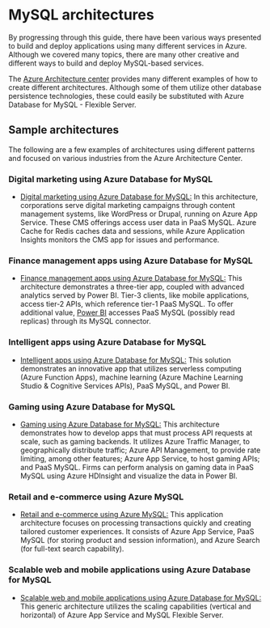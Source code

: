 # MySQL architectures

By progressing through this guide, there have been various ways presented to build and deploy applications using many different services in Azure.  Although we covered many topics, there are many other creative and different ways to build and deploy MySQL-based services.

The [Azure Architecture center](https://docs.microsoft.com/azure/architecture/) provides many different examples of how to create different architectures.  Although some of them utilize other database persistence technologies, these could easily be substituted with Azure Database for MySQL - Flexible Server.  

## Sample architectures

The following are a few examples of architectures using different patterns and focused on various industries from the Azure Architecture Center.

### Digital marketing using Azure Database for MySQL

- [Digital marketing using Azure Database for MySQL:](https://docs.microsoft.com/azure/architecture/solution-ideas/articles/digital-marketing-using-azure-database-for-mysql) In this architecture, corporations serve digital marketing campaigns through content management systems, like WordPress or Drupal, running on Azure App Service. These CMS offerings access user data in PaaS MySQL. Azure Cache for Redis caches data and sessions, while Azure Application Insights monitors the CMS app for issues and performance.

### Finance management apps using Azure Database for MySQL

- [Finance management apps using Azure Database for MySQL:](https://docs.microsoft.com/azure/architecture/solution-ideas/articles/finance-management-apps-using-azure-database-for-mysql) This architecture demonstrates a three-tier app, coupled with advanced analytics served by Power BI. Tier-3 clients, like mobile applications, access tier-2 APIs, which reference tier-1 PaaS MySQL. To offer additional value, [Power BI](https://docs.microsoft.com/power-bi/fundamentals/power-bi-overview) accesses PaaS MySQL (possibly read replicas) through its MySQL connector.

### Intelligent apps using Azure Database for MySQL

- [Intelligent apps using Azure Database for MySQL:](https://docs.microsoft.com/azure/architecture/solution-ideas/articles/intelligent-apps-using-azure-database-for-mysql) This solution demonstrates an innovative app that utilizes serverless computing (Azure Function Apps), machine learning (Azure Machine Learning Studio & Cognitive Services APIs), PaaS MySQL, and Power BI.

### Gaming using Azure Database for MySQL

- [Gaming using Azure Database for MySQL:](https://docs.microsoft.com/azure/architecture/solution-ideas/articles/gaming-using-azure-database-for-mysql) This architecture demonstrates how to develop apps that must process API requests at scale, such as gaming backends. It utilizes Azure Traffic Manager, to geographically distribute traffic; Azure API Management, to provide rate limiting, among other features; Azure App Service, to host gaming APIs; and PaaS MySQL. Firms can perform analysis on gaming data in PaaS MySQL using Azure HDInsight and visualize the data in Power BI.

### Retail and e-commerce using Azure MySQL

- [Retail and e-commerce using Azure MySQL:](https://docs.microsoft.com/azure/architecture/solution-ideas/articles/retail-and-ecommerce-using-azure-database-for-mysql) This application architecture focuses on processing transactions quickly and creating tailored customer experiences. It consists of Azure App Service, PaaS MySQL (for storing product and session information), and Azure Search (for full-text search capability).

### Scalable web and mobile applications using Azure Database for MySQL

- [Scalable web and mobile applications using Azure Database for MySQL:](https://docs.microsoft.com/azure/architecture/solution-ideas/articles/scalable-web-and-mobile-applications-using-azure-database-for-mysql) This generic architecture utilizes the scaling capabilities (vertical and horizontal) of Azure App Service and MySQL Flexible Server.
